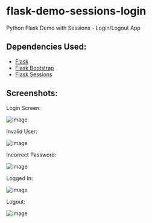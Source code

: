 # flask-demo-sessions-login
Python Flask Demo with Sessions - Login/Logout App

## Dependencies Used:

- [Flask](http://flask.pocoo.org/docs/1.0/quickstart/)
- [Flask Bootstrap](https://pythonhosted.org/Flask-Bootstrap/)
- [Flask Sessions](http://flask.pocoo.org/docs/1.0/quickstart/#sessions)

## Screenshots:

Login Screen:

![image](https://user-images.githubusercontent.com/567298/50206589-8a20b600-0374-11e9-8980-cb3e0c81a921.png)

Invalid User:

![image](https://user-images.githubusercontent.com/567298/50206629-a1f83a00-0374-11e9-8134-eedcace4fdcb.png)

Incorrect Password:

![image](https://user-images.githubusercontent.com/567298/50206668-c81dda00-0374-11e9-9632-1f70752dfac2.png)

Logged In:

![image](https://user-images.githubusercontent.com/567298/50206643-b0465600-0374-11e9-8b70-bb11a3fc2697.png)

Logout:

![image](https://user-images.githubusercontent.com/567298/50206653-b89e9100-0374-11e9-9e89-17a7065599bb.png)

